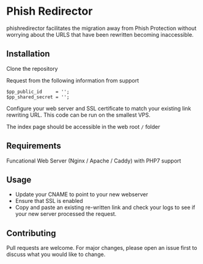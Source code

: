 # Phish Redirector

phishredirector facilitates the migration away from Phish Protection without worrying about the URLS that 
have been rewritten becoming inaccessible. 

## Installation

Clone the repository

Request from the following information from support

```
$pp_public_id     = '';
$pp_shared_secret = '';
```

Configure your web server and SSL certificate to match your existing link rewriting URL. This code
can be run on the smallest VPS. 

The index page should be accessible in the web root `/` folder

## Requirements

Funcational Web Server (Nginx / Apache / Caddy) with PHP7 support

## Usage

- Update your CNAME to point to your new webserver
- Ensure that SSL is enabled
- Copy and paste an existing re-written link and check your logs to see if your new server processed the request.

## Contributing
Pull requests are welcome. For major changes, please open an issue first to discuss what you would like to change.
